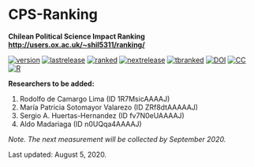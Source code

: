 # CPS-Ranking
**Chilean Political Science Impact Ranking** \
**http://users.ox.ac.uk/~shil5311/ranking/**

[![version](https://img.shields.io/badge/version-v2.7.9-blue.svg)](https://github.com/bgonzalezbustamante/CPS-Ranking/blob/master/changelog.txt) [![lastrelease](https://img.shields.io/badge/latest%20release-June%202020-orange.svg)](http://users.ox.ac.uk/~shil5311/ranking/series/2020-06-03-impact-ranking/) [![ranked](https://img.shields.io/badge/cases%20ranked-145-brightgreen.svg)](http://users.ox.ac.uk/~shil5311/ranking/series/2020-06-03-impact-ranking/) [![nextrelease](https://img.shields.io/badge/next%20release-September%202020-red.svg)](https://github.com/bgonzalezbustamante/CPS-Ranking/blob/master/changelog.txt) [![tbranked](https://img.shields.io/badge/to%20be%20ranked-4-yellow.svg)](https://github.com/bgonzalezbustamante/CPS-Ranking/blob/master/to-be-ranked.md) [![DOI](https://img.shields.io/badge/DOI-10.17605%2FOSF.IO%2FC8PRA-blue)](https://doi.org/10.17605/OSF.IO/C8PRA) [![CC](https://img.shields.io/badge/license-CC--BY--4.0-black)](https://github.com/bgonzalezbustamante/CPS-Ranking/blob/master/LICENSE.txt) [![R](https://img.shields.io/badge/Made%20with-R%20v3.6.1-1f425f.svg)](https://cran.r-project.org/)

**Researchers to be added:**

1. Rodolfo de Camargo Lima (ID 1R7MsicAAAAJ)
2. María Patricia Sotomayor Valarezo (ID ZRf8dtAAAAAJ)
3. Sergio A. Huertas-Hernandez (ID fv7N0eUAAAAJ)
4. Aldo Madariaga (ID n0UQqa4AAAAJ)

*Note. The next measurement will be collected by September 2020.*

Last updated: August 5, 2020.
